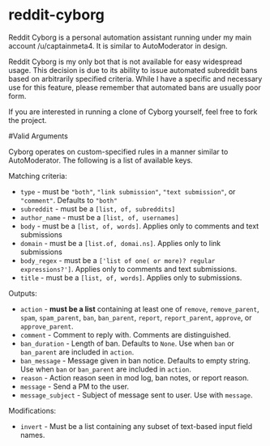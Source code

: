 # reddit-cyborg

Reddit Cyborg is a personal automation assistant running under my main account /u/captainmeta4. It is similar to AutoModerator in design.

Reddit Cyborg is my only bot that is not available for easy widespread usage. This decision is due to its ability to issue automated subreddit bans based on arbitrarily specified criteria. While I have a specific and necessary use for this feature, please remember that automated bans are usually poor form.

If you are interested in running a clone of Cyborg yourself, feel free to fork the project.

#Valid Arguments

Cyborg operates on custom-specified rules in a manner similar to AutoModerator. The following is a list of available keys.

Matching criteria:

* `type` - must be `"both"`, `"link submission"`, `"text submission"`, or `"comment"`. Defaults to `"both"`
* `subreddit` - must be a `[list, of, subreddits]`
* `author_name` - must be a `[list, of, usernames]`
* `body` - must be a `[list, of, words]`. Applies only to comments and text submissions
* `domain` - must be a `[list.of, domai.ns]`. Applies only to link submissions
* `body_regex` - must be a `['list of one( or more)? regular expressions?']`. Applies only to comments and text submissions.
* `title` - must be a `[list, of, words]`. Applies only to submissions.

Outputs:

* `action` - **must be a list** containing at least one of `remove`, `remove_parent`, `spam`, `spam_parent`, `ban`, `ban_parent`, `report`, `report_parent`, `approve`, or `approve_parent`.
* `comment` - Comment to reply with. Comments are distinguished.
* `ban_duration` - Length of ban. Defaults to `None`. Use when `ban` or `ban_parent` are included in `action`.
* `ban_message` - Message given in ban notice. Defaults to empty string. Use when `ban` or `ban_parent` are included in `action`.
* `reason` - Action reason seen in mod log, ban notes, or report reason.
* `message` - Send a PM to the user.
* `message_subject` - Subject of message sent to user. Use with `message`.

Modifications:

* `invert` - Must be a list containing any subset of text-based input field names.
